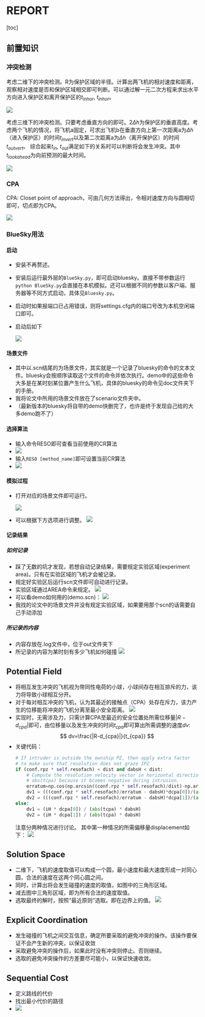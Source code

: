 # REPORT
[toc]

## 前置知识

### 冲突检测

考虑二维下的冲突检测。R为保护区域的半径。计算出两飞机的相对速度和距离，观察相对速度是否和保护区域相交即可判断。可以通过解一元二次方程来求出水平方向进入保护区和离开保护区的$t_{inhor}$, $t_{inhor}$。

![](img/前置知识1.png)

考虑三维下的冲突检测。只要考虑垂直方向的即可。$2\Delta h$为保护区的垂直高度。考虑两个飞机的情况，将飞机a固定，可求出飞机b在垂直方向上第一次距离a为$\Delta h$（进入保护区）的时间$t_{invert}$以及第二次距离a为$\Delta h$（离开保护区）的时间$t_{outvert}$。
综合起来$t_{in}$, $t_{out}$满足如下的关系时可以判断将会发生冲突。其中$t_{lookahead}$为向前预测的最大时间。

![](img/前置知识2.png)

### CPA

CPA: Closet point of approach，可由几何方法得出，令相对速度方向与圆相切即可，切点即为CPA。

![](img/前置知识3.png)

### BlueSky用法

#### 启动

- 安装不再赘述。
- 安装后运行最外层的`BlueSky.py`，即可启动bluesky。直接不带参数运行`python BlueSky.py`会直接在本机模拟。还可以根据不同的参数以客户端、服务器等不同方式启动，具体见`Bluesky.py`。
- 启动时如果报端口已占用错误，则将settings.cfg内的端口号改为本机空闲端口即可。
- 启动后如下

    ![](img/bluesky_setup.png)

#### 场景文件

- 其中以.scn结尾的为场景文件，其实就是一个记录了bluesky的命令的文本文件。bluesky会按顺序读取这个文件的命令并依次执行。demo中的这些命令大多是在某时刻某位置产生什么飞机，具体的bluesky的命令见doc文件夹下的手册。
- 我将论文中所用的场景文件放在了scenario文件夹中。
- （最新版本的bluesky将自带的demo快删完了，也许是终于发现自己给的大多demo跑不了）

#### 选择算法

- 输入命令RESO即可查看当前使用的CR算法
- ![](img/bluesky_reso.png)
- 输入`RESO [method_name]`即可设置当前CR算法
- ![](img/bluesky_cr.png)
  
#### 模拟过程

- 打开对应的场景文件即可运行。

    ![](img/bluesky_open.png)

- 可以根据下方选项进行调整。
    ![](img/bluesky_run.png)


#### 记录结果

##### 如何记录

- 踩了无数的坑才发现，若想自动记录结果，需要规定实验区域(experiment area)。只有在实验区域的飞机才会被记录。
- 规定好实验区后运行scn文件即可自动进行记录。
- 实验区域通过AREA命令来规定。
    ![](img/bluesky_area.png)
- 可以看demo如何用的(demo.scn)：
    ![](img/bluesky_demo.png)
- 我找的论文中的场景文件并没有规定实验区域，如果要用那个scn的话需要自己手动添加

##### 所记录的内容

- 内容存放在.log文件中，位于out文件夹下
- 所记录的内容为某时刻有多少飞机如何碰撞
  ![](img/bluesky_log.png)

## Potential Field

- 将相互发生冲突的飞机视为带同性电荷的小球，小球间存在相互排斥的力，该力将导致小球相互分开。
- 对于每对相互冲突的飞机，认为其最近的接触点（CPA）处存在斥力，该力产生的位移能将冲突的飞机分离至最小安全距离。
![](img/MVP1.png)
- 实现时，无需涉及力，只需计算CPA至最近的安全位置处所需位移量$|R-d_{cpa}|$即可，由位移量以及发生冲突的时间$t_{cpa}$即可算出所需调整的速度$dv$:
$$
dv=\frac{|R-d_{cpa}|}{t_{cpa}}
$$
- 关键代码：
    ```python
    # If intruder is outside the ownship PZ, then apply extra factor
    # to make sure that resolution does not graze IPZ
    if (conf.rpz * self.resofach) < dist and dabsH < dist:
        # Compute the resolution velocity vector in horizontal direction.
        # abs(tcpa) because it bcomes negative during intrusion.
        erratum=np.cos(np.arcsin((conf.rpz * self.resofach)/dist)-np.arcsin(dabsH/dist))
        dv1 = (((conf.rpz * self.resofach)/erratum - dabsH)*dcpa[0])/(abs(tcpa)*dabsH)
        dv2 = (((conf.rpz * self.resofach)/erratum - dabsH)*dcpa[1])/(abs(tcpa)*dabsH)
    else:
        dv1 = (iH * dcpa[0]) / (abs(tcpa) * dabsH)
        dv2 = (iH * dcpa[1]) / (abs(tcpa) * dabsH)
    ```
    注意分两种情况进行讨论。
    其中第一种情况的所需偏移量displacement如下：
    ![](img/MVP2.png)


## Solution Space

- 二维下，飞机的速度取值可以构成一个圆，最小速度和最大速度形成一对同心圆，合法的速度在这两个同心圆之间。
- 同时，计算出将会发生碰撞的速度的取值，如图中的三角形区域。
- 减去图中三角形区域，即为所有合法的速度取值。
- 选取最终的解时，按照“最近原则”选取。即在边界上的值。
![](img/ssd1.png)

## Explicit Coordination

- 发生碰撞的飞机之间交互信息，确定所要采取的避免冲突的操作。该操作要保证不会产生新的冲突，以保证收敛
- 采取避免冲突的操作后，如果此时没有冲突则停止。否则继续。
- 选取的避免冲突操作的方差要尽可能小，以保证快速收敛。

## Sequential Cost

- 定义路线的代价
- 找出最小代价的路径
- ![](img/cost.png)
